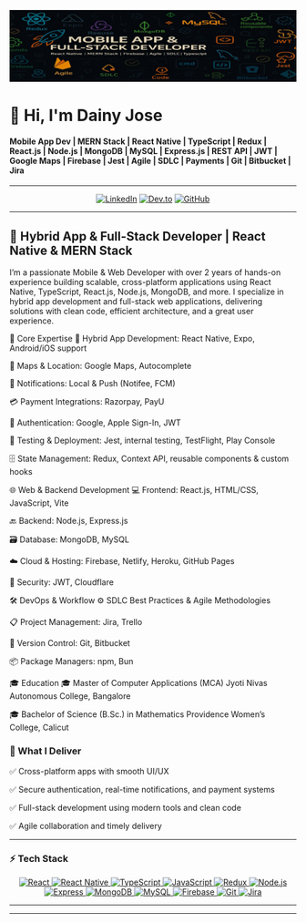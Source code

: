![Banner](https://raw.githubusercontent.com/dainyjose/dainyjose/main/assets/CP.jpeg)

# 👋 Hi, I'm Dainy Jose 


   #### Mobile App Dev | MERN Stack | React Native | TypeScript | Redux | React.js | Node.js | MongoDB | MySQL | Express.js | REST API | JWT | Google Maps | Firebase | Jest | Agile | SDLC | Payments | Git | Bitbucket | Jira


   ---

<div align="center">

[![LinkedIn](https://img.shields.io/badge/-LinkedIn-0A66C2?style=flat&logo=linkedin&logoColor=white)](https://www.linkedin.com/in/dainyjose/)
[![Dev.to](https://img.shields.io/badge/-Dev.to-000000?style=flat&logo=dev.to&logoColor=white)](https://dev.to/dainy_jose)
[![GitHub](https://img.shields.io/badge/-GitHub-181717?style=flat&logo=github&logoColor=white)](https://github.com/dainyjose)

</div>


------

## 🚀 Hybrid App & Full-Stack Developer | React Native & MERN Stack

I’m a passionate Mobile & Web Developer with over 2 years of hands-on experience building scalable, cross-platform applications using React Native, TypeScript, React.js, Node.js, MongoDB, and more.
I specialize in hybrid app development and full-stack web applications, delivering solutions with clean code, efficient architecture, and a great user experience.

🧩 Core Expertise
📱 Hybrid App Development: React Native, Expo, Android/iOS support

📍 Maps & Location: Google Maps, Autocomplete

🔔 Notifications: Local & Push (Notifee, FCM)

💳 Payment Integrations: Razorpay, PayU

🔐 Authentication: Google, Apple Sign-In, JWT

🧪 Testing & Deployment: Jest, internal testing, TestFlight, Play Console

🗄️ State Management: Redux, Context API, reusable components & custom hooks

🌐 Web & Backend Development
💻 Frontend: React.js, HTML/CSS, JavaScript, Vite

🔙 Backend: Node.js, Express.js

🗃️ Database: MongoDB, MySQL

☁️ Cloud & Hosting: Firebase, Netlify, Heroku, GitHub Pages

🔐 Security: JWT, Cloudflare

🛠️ DevOps & Workflow
⚙️ SDLC Best Practices & Agile Methodologies

📋 Project Management: Jira, Trello

🔄 Version Control: Git, Bitbucket

📦 Package Managers: npm, Bun

🎓 Education
🎓 Master of Computer Applications (MCA)
Jyoti Nivas Autonomous College, Bangalore

🎓 Bachelor of Science (B.Sc.) in Mathematics
Providence Women’s College, Calicut

### 🎯 What I Deliver

✅ Cross-platform apps with smooth UI/UX

✅ Secure authentication, real-time notifications, and payment systems

✅ Full-stack development using modern tools and clean code

✅ Agile collaboration and timely delivery

---

### ⚡ Tech Stack  
 
<div align="center">
  <a href="https://reactjs.org/" target="_blank" title="React">
    <img src="https://cdn.jsdelivr.net/gh/devicons/devicon/icons/react/react-original.svg" width="40" alt="React" />
  </a>
  <a href="https://reactnative.dev/" target="_blank" title="React Native">
     <img src="https://cdn.jsdelivr.net/gh/devicons/devicon/icons/react/react-original-wordmark.svg" width="40" alt="React Native" />

  </a>
  <a href="https://www.typescriptlang.org/" target="_blank" title="TypeScript">
    <img src="https://cdn.jsdelivr.net/gh/devicons/devicon/icons/typescript/typescript-original.svg" width="40" alt="TypeScript" />
  </a>
  <a href="https://developer.mozilla.org/en-US/docs/Web/JavaScript" target="_blank" title="JavaScript">
    <img src="https://cdn.jsdelivr.net/gh/devicons/devicon/icons/javascript/javascript-original.svg" width="40" alt="JavaScript" />
  </a>
  <a href="https://redux.js.org/" target="_blank" title="Redux">
    <img src="https://cdn.jsdelivr.net/gh/devicons/devicon/icons/redux/redux-original.svg" width="40" alt="Redux" />
  </a>
  <a href="https://nodejs.org/" target="_blank" title="Node.js">
    <img src="https://cdn.jsdelivr.net/gh/devicons/devicon/icons/nodejs/nodejs-original.svg" width="40" alt="Node.js" />
  </a>
  <a href="https://expressjs.com/" target="_blank" title="Express">
    <img src="https://cdn.jsdelivr.net/gh/devicons/devicon/icons/express/express-original.svg" width="40" alt="Express" />
  </a>
  <a href="https://www.mongodb.com/" target="_blank" title="MongoDB">
    <img src="https://cdn.jsdelivr.net/gh/devicons/devicon/icons/mongodb/mongodb-original.svg" width="40" alt="MongoDB" />
  </a>
  <a href="https://www.mysql.com/" target="_blank" title="MySQL">
    <img src="https://cdn.jsdelivr.net/gh/devicons/devicon/icons/mysql/mysql-original.svg" width="40" alt="MySQL" />
  </a>
  <a href="https://firebase.google.com/" target="_blank" title="Firebase">
    <img src="https://cdn.jsdelivr.net/gh/devicons/devicon/icons/firebase/firebase-plain.svg" width="40" alt="Firebase" />
  </a>
  <a href="https://git-scm.com/" target="_blank" title="Git">
    <img src="https://cdn.jsdelivr.net/gh/devicons/devicon/icons/git/git-original.svg" width="40" alt="Git" />
  </a>
  <a href="https://www.atlassian.com/software/jira" target="_blank" title="Jira">
    <img src="https://cdn.jsdelivr.net/gh/devicons/devicon/icons/jira/jira-original.svg" width="40" alt="Jira" />
  </a>
</div>

---
<!-- DEVTO-START -->
<!-- DEVTO-END -->
---
